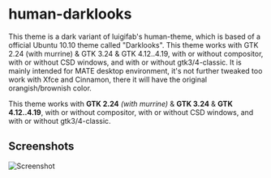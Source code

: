 # human-darklooks

This theme is a dark variant of luigifab's human-theme, which is based of a official Ubuntu 10.10 theme called "Darklooks". This theme works with GTK 2.24 (with murrine) & GTK 3.24 & GTK 4.12..4.19, with or without compositor, with or without CSD windows, and with or without gtk3/4-classic. It is mainly intended for MATE desktop environment, it's not further tweaked too work with Xfce and Cinnamon, there it will have the original orangish/brownish color.

This theme works with **GTK 2.24** *(with murrine)* & **GTK 3.24** & **GTK 4.12..4.19**, with or without compositor, with or without CSD windows, and with or without gtk3/4-classic.

## Screenshots

![Screenshot](https://example.com/screenshot.png](https://raw.githubusercontent.com/Gravarty/human-darklooks/refs/heads/main/screenshots/1.png)e)
